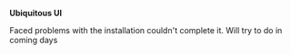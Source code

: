 **Ubiquitous UI**

Faced problems with the installation couldn't complete it. Will try to do in coming days
